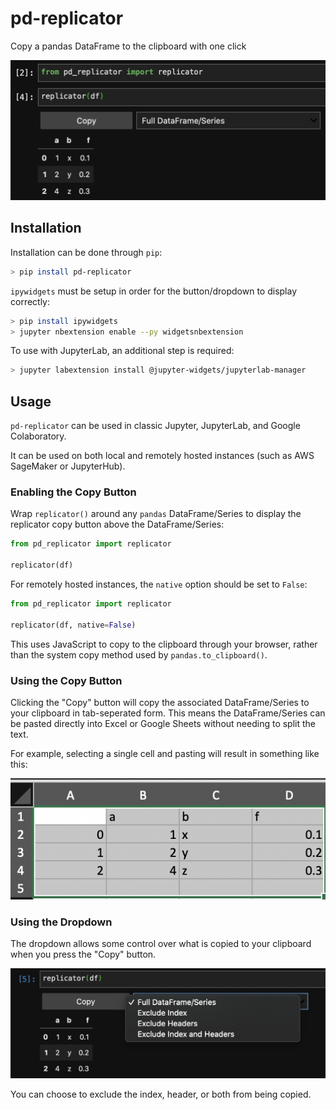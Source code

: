 # pd-replicator
Copy a pandas DataFrame to the clipboard with one click

![Jupyter Demo](images/jupyter-demo.png)

## Installation

Installation can be done through `pip`:

```sh
> pip install pd-replicator
```

`ipywidgets` must be setup in order for the button/dropdown to display correctly:

```sh
> pip install ipywidgets 
> jupyter nbextension enable --py widgetsnbextension
```

To use with JupyterLab, an additional step is required:

```sh
> jupyter labextension install @jupyter-widgets/jupyterlab-manager
```

## Usage

`pd-replicator` can be used in classic Jupyter, JupyterLab, and Google Colaboratory. 

It can be used on both local and remotely hosted instances (such as AWS SageMaker or JupyterHub).

### Enabling the Copy Button

Wrap `replicator()` around any `pandas` DataFrame/Series to display the replicator copy button above the DataFrame/Series:

```python
from pd_replicator import replicator

replicator(df)
```

For remotely hosted instances, the `native` option should be set to `False`:

```python
from pd_replicator import replicator

replicator(df, native=False)
```

This uses JavaScript to copy to the clipboard through your browser, rather than the system copy method used by `pandas.to_clipboard()`.

### Using the Copy Button

Clicking the "Copy" button will copy the associated DataFrame/Series to your clipboard in tab-seperated form. This means the DataFrame/Series can be pasted directly into Excel or Google Sheets without needing to split the text.

For example, selecting a single cell and pasting will result in something like this:

![Excel Paste Demo](images/excel-paste-demo.png)

### Using the Dropdown

The dropdown allows some control over what is copied to your clipboard when you press the "Copy" button.

![Dropdown Demo](images/dropdown-demo.png)

You can choose to exclude the index, header, or both from being copied.
